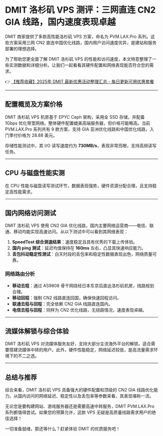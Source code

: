 # DMIT 洛杉矶 VPS 测评：三网直连 CN2 GIA 线路，国内速度表现卓越

DMIT 商家提供了多款高性能洛杉矶 VPS 方案，命名为 PVM.LAX.Pro 系列。这些方案采用三网 CN2 直连中国优化线路，国内用户访问速度优异，是建站和服务部署的理想选择。

为了帮助您更全面了解 DMIT 洛杉矶 VPS 的性能和访问速度，本文特意整理了一些实测数据和详细分析。让我们一起看看其硬件配置和网络表现能否符合您的需求。

👉 [【推荐收藏】2025年 DMIT 最新优惠活动整理汇总 - 每日更新可用优惠套餐](https://bit.ly/dmit_coupon)

---

## 配置概览及方案价格

DMIT 洛杉矶 VPS 机房基于 EPYC Ceph 架构，采用全 SSD 存储，并配备 1Gbps 优化带宽网络。整体硬件配置媲美高端服务器，但价格可能略高。当前 PVM.LAX.Pro 系列共有 9 款方案，支持 GIA 亚洲优化线路和中国优化线路，入门季付价格为 28.88 美元。

存储性能测试中，其 I/O 读写速度约为 **730MB/s**，表现非常亮眼，支持高频读写任务。

---

## CPU 与磁盘性能实测

在 CPU 性能与磁盘读写测试环节，数据表现强势，硬件资源分配合理，且支持稳定高性能需求。

---

## 国内网络访问测试

DMIT 洛杉矶 VPS 使用 CN2 GIA 优化线路，国内主要网络运营商——电信、联通、移动均能实现高速访问。从以下测试中可以看到其网络表现：

1. **SpeedTest 综合测速结果**：速度稳定且具有优秀的下载上传体验。
2. **国内 ping 测试**：延迟均值保持在 **160ms** 左右，凸显其快速响应能力。
3. **丢包抖动稳定性测试**：白天时段的丢包率和稳定性数据表现出色，网络质量可靠。

### 网络路由分析

- **移动去程**：通过 AS9808 骨干网绕经日本东京后直达洛杉矶机房，线路规划合理。
- **移动回程**：强制 CN2 线路直连回国，确保快速回程访问。
- **联通去程与回程**：完全依赖 CN2 GIA 线路直连国内。
- **电信去程与回程**：同样为 CN2 优化线路，无绕路情况，速度表现卓越。

---

## 流媒体解锁与综合体验

DMIT 洛杉矶 VPS 对流媒体服务友好，支持大部分主流海外平台的解锁。适合需要搭建流媒体中转的用户。此外，硬件性能稳定，网络延迟较低，是高流量需求环境下的不二之选。

---

## 总结与推荐

综合来看，DMIT 洛杉矶 VPS 具备强大的硬件配置和顶级的 CN2 GIA 线路优化能力。从国内访问的网络延迟、稳定性以及丢包率等参数来看，其表现堪称一流。

无论您是要构建网站、游戏服务器还是需要高速中转服务，DMIT PVM.LAX.Pro 系列都值得尝试。如果您的预算允许，这款 VPS 无疑是高质量线路需求用户的绝佳选择！

一切准备就绪，那还等什么？赶紧体验 DMIT 的优质服务吧！